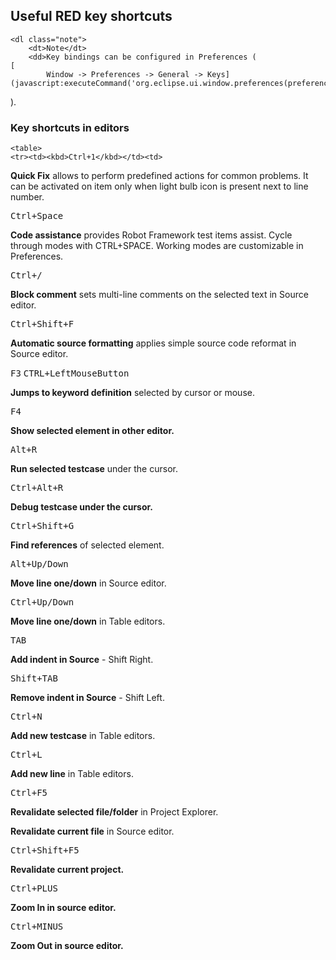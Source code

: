  <style>
        table {
            border-collapse: collapse ;
            width: auto;
        }

        tr {
            border: 1px solid #ccc ;
            border-left: none;
            border-right: none;
            }

        th {
            text-align: left ;    

        }
        table tbody td {
            border:none !important;

            }
        table   {
            border-left: none; 
            border-right: none;
            }

    </style>

## Useful RED key shortcuts

	<dl class="note">
		<dt>Note</dt>
		<dd>Key bindings can be configured in Preferences (
    [
            Window -> Preferences -> General -> Keys](javascript:executeCommand('org.eclipse.ui.window.preferences(preferencePageId=org.eclipse.ui.preferencePages.Keys)'))

).</dd>
	</dl>

### Key shortcuts in editors

    <table>
    <tr><td><kbd>Ctrl+1</kbd></td><td>

**Quick Fix** allows to perform predefined actions for common
				problems. It can be activated on item only when light bulb icon is
				present next to line number.
</td></tr>
    <tr><td><kbd>Ctrl+Space</kbd></td><td>

**Code assistance** provides Robot Framework test items assist. Cycle through
				modes with CTRL+SPACE. Working modes are customizable in
				Preferences.
</td></tr>
    <tr><td><kbd>Ctrl+/</kbd></td><td>

**Block comment** sets multi-line comments on the selected text in Source editor.
</td></tr>
    <tr><td><kbd>Ctrl+Shift+F</kbd></td><td>

**Automatic source formatting** applies simple source code reformat in Source editor.
</td></tr>
    <tr><td><kbd>F3</kbd>  
<kbd>CTRL+LeftMouseButton</kbd></td><td>

**Jumps to keyword definition** selected by cursor or mouse.
</td></tr>
    <tr><td><kbd>F4</kbd></td><td>

**Show selected element in other editor.**
</td></tr>
    <tr><td><kbd>Alt+R</kbd>  </td><td>

**Run selected testcase** under the cursor.
 </td></tr>
    <tr><td><kbd>Ctrl+Alt+R</kbd> </td><td>

**Debug testcase under the cursor.**
 </td></tr>
    <tr><td><kbd>Ctrl+Shift+G</kbd> </td><td>

**Find references** of selected element.
 </td></tr>
    <tr><td><kbd>Alt+Up/Down</kbd>  </td><td>

**Move line one/down** in Source editor.
</td></tr>
    <tr><td><kbd>Ctrl+Up/Down</kbd> </td><td>

**Move line one/down** in Table editors.
 </td></tr>
    <tr><td><kbd>TAB</kbd> </td><td>

**Add indent in Source** - Shift Right.
 </td></tr>
    <tr><td><kbd>Shift+TAB</kbd> </td><td>

**Remove indent in Source** - Shift Left.
 </td></tr>
    <tr><td><kbd>Ctrl+N</kbd>  </td><td>

**Add new testcase** in Table editors.
 </td></tr>
    <tr><td><kbd>Ctrl+L</kbd> </td><td>

**Add new line** in Table editors.
 </td></tr>
    <tr><td><kbd>Ctrl+F5</kbd> </td><td>

**Revalidate selected file/folder** in Project Explorer.

**Revalidate current file** in Source editor.
 </td></tr>
    <tr><td><kbd>Ctrl+Shift+F5</kbd> </td><td>

**Revalidate current project.**
 </td></tr>
    <tr><td><kbd>Ctrl+PLUS</kbd> </td><td>

**Zoom In in source editor.**
 </td></tr>
    <tr><td><kbd>Ctrl+MINUS</kbd> </td><td>

**Zoom Out in source editor.**
 </td></tr>
    </table>